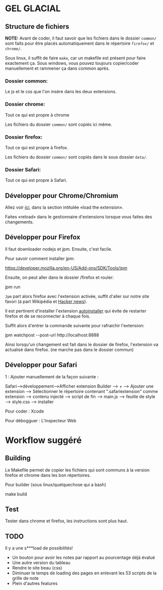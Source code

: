 # GEL GLACIAL

## Structure de fichiers

**NOTE:** Avant de coder, il faut savoir que les fichiers dans le dossier `common/` sont faits pour être placés automatiquement dans le répertoire `firefox/` et `chrome/`.

Sous linux, il suffit de faire `make`, car un makefile est présent pour faire exactement ça. Sous windows, vous pouvez toujours copier/coder manuellement et rammener ça dans common après.

### Dossier common:

Le js et le css que l'on insère dans les deux extensions.

### Dossier chrome:

Tout ce qui est propre à chrome

Les fichiers du dossier `common/` sont copiés ici même.

### Dossier firefox:

Tout ce qui est propre à firefox. 

Les fichiers du dossier `common/` sont copiés dans le sous dossier `data/`.

### Dossier Safari:

Tout ce qui est propre à Safari. 

## Développer pour Chrome/Chromium

Allez voir [ici](https://developer.chrome.com/extensions/getstarted), dans la section intitulée «load the extension».

Faites «reload» dans le gestionnaire d'extensions lorsque vous faites des changements.

## Développer pour Firefox

Il faut downloader nodejs et jpm. Ensuite, c'est facile.

Pour savoir comment installer jpm:

https://developer.mozilla.org/en-US/Add-ons/SDK/Tools/jpm

Ensuite, on peut aller dans le dossier /firefox et rouler:

jpm run

`Jpm` part alors firefox avec l'extension activée, suffit d'aller sur notre site favori (à part Wikipédia et [Hacker news](http://news.ycombinator.com)).

Il est pertinent d'installer l'extension [autoinstaller](https://addons.mozilla.org/en-US/firefox/addon/autoinstaller/) qui évite de restarter firefox et de se reconnecter à chaque fois.

Suffit alors d'entrer la commande suivante pour rafraichir l'extension:

jpm watchpost --post-url http://localhost:8888

Ainsi lorsqu'un changement est fait dans le dossier de firefox, l'extension va actualisé dans firefox. (ne marche pas dans le dossier commun)

## Développer pour Safari

1 : Ajouter manuellement de la façon suivante :

Safari-->développement-->Afficher extension Builder --> + --> Ajouter une extension --> Sélectionner le répertoire contenant ".safariextension" comme extension -->  contenu injecté —> script de fin —> main.js —> feuille de style —> style.css —> installer

Pour coder	 : Xcode 

Pour débogguer	 : L’inspecteur Web

# Workflow suggéré

## Building

Le Makefile permet de copier les fichiers qui sont communs à la version firefox et chrome dans les bon répertoires.

Pour builder (sous linux/quelquechose qui a bash)

make build

## Test

Tester dans chrome et firefox, les instructions sont plus haut.


## TODO

Il y a une s***load de possibilités!

* Un bouton pour avoir les notes par rapport au pourcentage déjà évalué
* Une autre version du tableau
* Rendre le site beau (css)
* Diminuer le temps de loading des pages en enlevant les 53 scripts de la grille de note
* Plein d'autres features
